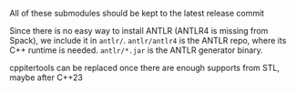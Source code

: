 All of these submodules should be kept to the latest release commit

Since there is no easy way to install ANTLR (ANTLR4 is missing from Spack), we include it in `antlr/`. `antlr/antlr4` is the ANTLR repo, where its C++ runtime is needed. `antlr/*.jar` is the ANTLR generator binary.

cppitertools can be replaced once there are enough supports from STL, maybe after C++23
